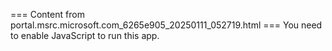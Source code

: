 === Content from portal.msrc.microsoft.com_6265e905_20250111_052719.html ===
You need to enable JavaScript to run this app.
